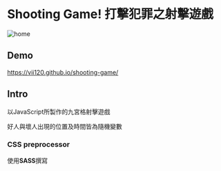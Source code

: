 # Shooting Game! 打擊犯罪之射擊遊戲

![home](https://i.imgur.com/S27dN3Y.png)

## Demo

https://vii120.github.io/shooting-game/

## Intro

以JavaScript所製作的九宮格射擊遊戲

好人與壞人出現的位置及時間皆為隨機變數

### CSS preprocessor

使用**SASS**撰寫

